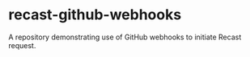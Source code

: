 # recast-github-webhooks
A repository demonstrating use of GitHub webhooks to initiate Recast request.
